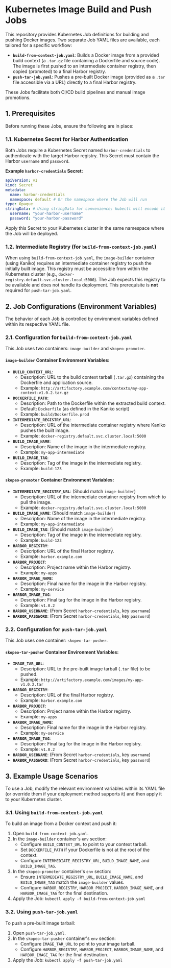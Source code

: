 # Kubernetes Image Build and Push Jobs

This repository provides Kubernetes Job definitions for building and pushing Docker images. Two separate Job YAML files are available, each tailored for a specific workflow:

*   **`build-from-context-job.yaml`**: Builds a Docker image from a provided build context (a `.tar.gz` file containing a Dockerfile and source code). The image is first pushed to an intermediate container registry, then copied (promoted) to a final Harbor registry.
*   **`push-tar-job.yaml`**: Pushes a pre-built Docker image (provided as a `.tar` file accessible via a URL) directly to a final Harbor registry.

These Jobs facilitate both CI/CD build pipelines and manual image promotions.

## 1. Prerequisites

Before running these Jobs, ensure the following are in place:

### 1.1. Kubernetes Secret for Harbor Authentication

Both Jobs require a Kubernetes Secret named `harbor-credentials` to authenticate with the target Harbor registry. This Secret must contain the Harbor `username` and `password`.

**Example `harbor-credentials` Secret:**

```yaml
apiVersion: v1
kind: Secret
metadata:
  name: harbor-credentials
  namespace: default # Or the namespace where the Job will run
type: Opaque
stringData: # Using stringData for convenience; kubectl will encode it to base64
  username: "your-harbor-username"
  password: "your-harbor-password"
```

Apply this Secret to your Kubernetes cluster in the same namespace where the Job will be deployed.

### 1.2. Intermediate Registry (for `build-from-context-job.yaml`)

When using `build-from-context-job.yaml`, the `image-builder` container (using Kaniko) requires an intermediate container registry to push the initially built image. This registry must be accessible from within the Kubernetes cluster (e.g., `docker-registry.default.svc.cluster.local:5000`). The Job expects this registry to be available and does not handle its deployment. This prerequisite is **not** required for `push-tar-job.yaml`.

## 2. Job Configurations (Environment Variables)

The behavior of each Job is controlled by environment variables defined within its respective YAML file.

### 2.1. Configuration for `build-from-context-job.yaml`

This Job uses two containers: `image-builder` and `skopeo-promoter`.

#### `image-builder` Container Environment Variables:

*   **`BUILD_CONTEXT_URL`**:
    *   Description: URL to the build context tarball (`.tar.gz`) containing the Dockerfile and application source.
    *   Example: `http://artifactory.example.com/contexts/my-app-context-v1.0.2.tar.gz`
*   **`DOCKERFILE_PATH`**:
    *   Description: Path to the Dockerfile within the extracted build context.
    *   Default: `Dockerfile` (as defined in the Kaniko script)
    *   Example: `build/Dockerfile.prod`
*   **`INTERMEDIATE_REGISTRY_URL`**:
    *   Description: URL of the intermediate container registry where Kaniko pushes the built image.
    *   Example: `docker-registry.default.svc.cluster.local:5000`
*   **`BUILD_IMAGE_NAME`**:
    *   Description: Name of the image in the intermediate registry.
    *   Example: `my-app-intermediate`
*   **`BUILD_IMAGE_TAG`**:
    *   Description: Tag of the image in the intermediate registry.
    *   Example: `build-123`

#### `skopeo-promoter` Container Environment Variables:

*   **`INTERMEDIATE_REGISTRY_URL`**: (Should match `image-builder`)
    *   Description: URL of the intermediate container registry from which to pull the image.
    *   Example: `docker-registry.default.svc.cluster.local:5000`
*   **`BUILD_IMAGE_NAME`**: (Should match `image-builder`)
    *   Description: Name of the image in the intermediate registry.
    *   Example: `my-app-intermediate`
*   **`BUILD_IMAGE_TAG`**: (Should match `image-builder`)
    *   Description: Tag of the image in the intermediate registry.
    *   Example: `build-123`
*   **`HARBOR_REGISTRY`**:
    *   Description: URL of the final Harbor registry.
    *   Example: `harbor.example.com`
*   **`HARBOR_PROJECT`**:
    *   Description: Project name within the Harbor registry.
    *   Example: `my-apps`
*   **`HARBOR_IMAGE_NAME`**:
    *   Description: Final name for the image in the Harbor registry.
    *   Example: `my-service`
*   **`HARBOR_IMAGE_TAG`**:
    *   Description: Final tag for the image in the Harbor registry.
    *   Example: `v1.0.2`
*   **`HARBOR_USERNAME`**: (From Secret `harbor-credentials`, key `username`)
*   **`HARBOR_PASSWORD`**: (From Secret `harbor-credentials`, key `password`)

### 2.2. Configuration for `push-tar-job.yaml`

This Job uses one container: `skopeo-tar-pusher`.

#### `skopeo-tar-pusher` Container Environment Variables:

*   **`IMAGE_TAR_URL`**:
    *   Description: URL to the pre-built image tarball (`.tar` file) to be pushed.
    *   Example: `http://artifactory.example.com/images/my-app-v1.0.2.tar`
*   **`HARBOR_REGISTRY`**:
    *   Description: URL of the final Harbor registry.
    *   Example: `harbor.example.com`
*   **`HARBOR_PROJECT`**:
    *   Description: Project name within the Harbor registry.
    *   Example: `my-apps`
*   **`HARBOR_IMAGE_NAME`**:
    *   Description: Final name for the image in the Harbor registry.
    *   Example: `my-service`
*   **`HARBOR_IMAGE_TAG`**:
    *   Description: Final tag for the image in the Harbor registry.
    *   Example: `v1.0.2`
*   **`HARBOR_USERNAME`**: (From Secret `harbor-credentials`, key `username`)
*   **`HARBOR_PASSWORD`**: (From Secret `harbor-credentials`, key `password`)

## 3. Example Usage Scenarios

To use a Job, modify the relevant environment variables within its YAML file (or override them if your deployment method supports it) and then apply it to your Kubernetes cluster.

### 3.1. Using `build-from-context-job.yaml`

To build an image from a Docker context and push it:

1.  Open `build-from-context-job.yaml`.
2.  In the `image-builder` container's `env` section:
    *   Configure `BUILD_CONTEXT_URL` to point to your context tarball.
    *   Set `DOCKERFILE_PATH` if your Dockerfile is not at the root of the context.
    *   Configure `INTERMEDIATE_REGISTRY_URL`, `BUILD_IMAGE_NAME`, and `BUILD_IMAGE_TAG`.
3.  In the `skopeo-promoter` container's `env` section:
    *   Ensure `INTERMEDIATE_REGISTRY_URL`, `BUILD_IMAGE_NAME`, and `BUILD_IMAGE_TAG` match the `image-builder` values.
    *   Configure `HARBOR_REGISTRY`, `HARBOR_PROJECT`, `HARBOR_IMAGE_NAME`, and `HARBOR_IMAGE_TAG` for the final destination.
4.  Apply the Job: `kubectl apply -f build-from-context-job.yaml`

### 3.2. Using `push-tar-job.yaml`

To push a pre-built image tarball:

1.  Open `push-tar-job.yaml`.
2.  In the `skopeo-tar-pusher` container's `env` section:
    *   Configure `IMAGE_TAR_URL` to point to your image tarball.
    *   Configure `HARBOR_REGISTRY`, `HARBOR_PROJECT`, `HARBOR_IMAGE_NAME`, and `HARBOR_IMAGE_TAG` for the final destination.
3.  Apply the Job: `kubectl apply -f push-tar-job.yaml`
